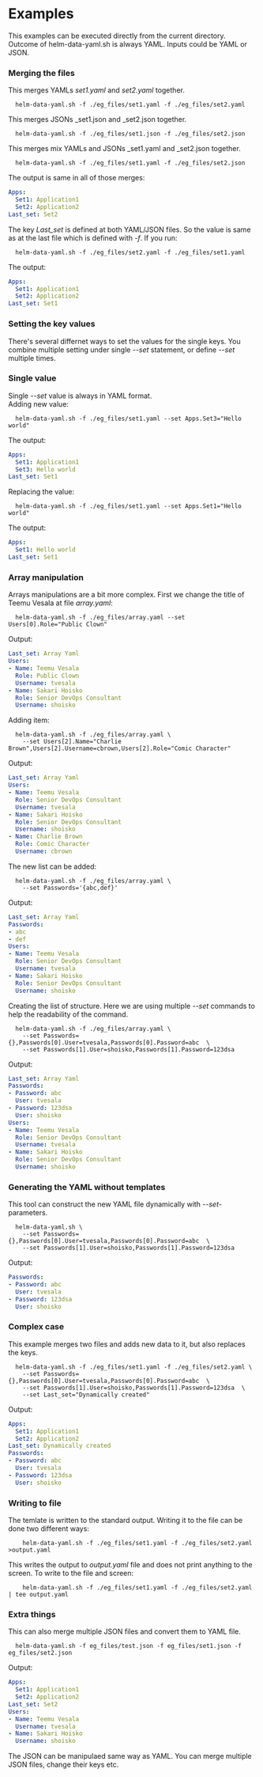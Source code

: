 # Examples

This examples can be executed directly from the current directory.
Outcome of helm-data-yaml.sh is always YAML. Inputs could be YAML or JSON.

### Merging the files

This merges YAMLs _set1.yaml_ and _set2.yaml_ together.  

```
  helm-data-yaml.sh -f ./eg_files/set1.yaml -f ./eg_files/set2.yaml 
```
This merges JSONs _set1.json and _set2.json together. 

```
  helm-data-yaml.sh -f ./eg_files/set1.json -f ./eg_files/set2.json 
```
This merges mix YAMLs and JSONs _set1.yaml and _set2.json together. 

```
  helm-data-yaml.sh -f ./eg_files/set1.yaml -f ./eg_files/set2.json 
```
The output is same in all of those merges:
```yaml
Apps:
  Set1: Application1
  Set2: Application2
Last_set: Set2
```

The key _Last\_set_ is defined at both YAML/JSON files. So the value
is same as at the last file which is defined with _-f_. If you
run:

```
  helm-data-yaml.sh -f ./eg_files/set2.yaml -f ./eg_files/set1.yaml
```

The output:
```yaml
Apps:
  Set1: Application1
  Set2: Application2
Last_set: Set1
```

### Setting the key values

There's several differnet ways to set the values for the single keys.
You combine multiple setting under single _--set_ statement, or define
_--set_ multiple times. 

### Single value
Single _--set_ value is always in YAML format.
<BR>
Adding new value:

```
  helm-data-yaml.sh -f ./eg_files/set1.yaml --set Apps.Set3="Hello world"
```

The output:
```yaml
Apps:
  Set1: Application1
  Set3: Hello world
Last_set: Set1
```

Replacing the value:
```
  helm-data-yaml.sh -f ./eg_files/set1.yaml --set Apps.Set1="Hello world"
```

The output:
```yaml
Apps:
  Set1: Hello world
Last_set: Set1
```


### Array manipulation

Arrays manipulations are a bit more complex. First we change
the title of Teemu Vesala at file _array.yaml_:

```
  helm-data-yaml.sh -f ./eg_files/array.yaml --set Users[0].Role="Public Clown"
```

Output:
```yaml
Last_set: Array Yaml
Users:
- Name: Teemu Vesala
  Role: Public Clown
  Username: tvesala
- Name: Sakari Hoisko
  Role: Senior DevOps Consultant
  Username: shoisko
```

Adding item:
```
  helm-data-yaml.sh -f ./eg_files/array.yaml \
    --set Users[2].Name="Charlie Brown",Users[2].Username=cbrown,Users[2].Role="Comic Character"
```

Output:
```yaml
Last_set: Array Yaml
Users:
- Name: Teemu Vesala
  Role: Senior DevOps Consultant
  Username: tvesala
- Name: Sakari Hoisko
  Role: Senior DevOps Consultant
  Username: shoisko
- Name: Charlie Brown
  Role: Comic Character
  Username: cbrown
```

The new list can be added:
```
  helm-data-yaml.sh -f ./eg_files/array.yaml \
    --set Passwords='{abc,def}'
```

Output:
```yaml
Last_set: Array Yaml
Passwords:
- abc
- def
Users:
- Name: Teemu Vesala
  Role: Senior DevOps Consultant
  Username: tvesala
- Name: Sakari Hoisko
  Role: Senior DevOps Consultant
  Username: shoisko

```

Creating the list of structure. Here we are using multiple _--set_ commands
to help the readability of the command.
```
  helm-data-yaml.sh -f ./eg_files/array.yaml \
    --set Passwords={},Passwords[0].User=tvesala,Passwords[0].Password=abc  \
    --set Passwords[1].User=shoisko,Passwords[1].Password=123dsa
```

Output:
```yaml
Last_set: Array Yaml
Passwords:
- Password: abc
  User: tvesala
- Password: 123dsa
  User: shoisko
Users:
- Name: Teemu Vesala
  Role: Senior DevOps Consultant
  Username: tvesala
- Name: Sakari Hoisko
  Role: Senior DevOps Consultant
  Username: shoisko
```


### Generating the YAML without templates

 This tool can construct the new YAML file dynamically with _--set_-parameters.

```
  helm-data-yaml.sh \
    --set Passwords={},Passwords[0].User=tvesala,Passwords[0].Password=abc  \
    --set Passwords[1].User=shoisko,Passwords[1].Password=123dsa
```

Output:
```yaml
Passwords:
- Password: abc
  User: tvesala
- Password: 123dsa
  User: shoisko

```

### Complex case

This example merges two files and adds new data to it, but also replaces the keys.


```
  helm-data-yaml.sh -f ./eg_files/set1.yaml -f ./eg_files/set2.yaml \
    --set Passwords={},Passwords[0].User=tvesala,Passwords[0].Password=abc  \
    --set Passwords[1].User=shoisko,Passwords[1].Password=123dsa  \
    --set Last_set="Dynamically created"
```

Output:
```yaml
Apps:
  Set1: Application1
  Set2: Application2
Last_set: Dynamically created
Passwords:
- Password: abc
  User: tvesala
- Password: 123dsa
  User: shoisko
```

### Writing to file

The temlate is written to the standard output. Writing it to the file can be
done two different ways:

```
    helm-data-yaml.sh -f ./eg_files/set1.yaml -f ./eg_files/set2.yaml >output.yaml
```

This writes the output to _output.yaml_ file and does not print anything to the screen.
To write to the file and screen:

```
    helm-data-yaml.sh -f ./eg_files/set1.yaml -f ./eg_files/set2.yaml | tee output.yaml
```

### Extra things

This can also merge multiple JSON files and convert them to YAML file.

```
  helm-data-yaml.sh -f eg_files/test.json -f eg_files/set1.json -f eg_files/set2.json
```

Output:
```yaml
Apps:
  Set1: Application1
  Set2: Application2
Last_set: Set2
Users:
- Name: Teemu Vesala
  Username: tvesala
- Name: Sakari Hoisko
  Username: shoisko
```

The JSON can be manipulaed same way as YAML. You can merge multiple
JSON files, change their keys etc.
